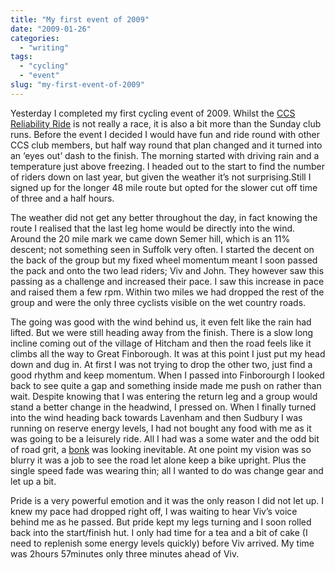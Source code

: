```yaml
---
title: "My first event of 2009"
date: "2009-01-26"
categories:
  - "writing"
tags:
  - "cycling"
  - "event"
slug: "my-first-event-of-2009"
---
```


Yesterday I completed my first cycling event of 2009. Whilst the [CCS Reliability Ride](https://www.cycleclubsudbury.com/events/reliability) is not really a race, it is also a bit more than the Sunday club runs.
Before the event I decided I would have fun and ride round with other CCS club members, but half way round that plan changed and it turned into an ‘eyes out’ dash to the finish. The morning started with driving rain and a temperature just above freezing. I headed out to the start to find the number of riders down on last year, but given the weather it’s not surprising.Still I signed up for the longer 48 mile route but opted for the slower cut off time of three and a half hours.

The weather did not get any better throughout the day, in fact knowing the route I realised that the last leg home would be directly into the wind. Around the 20 mile mark we came down Semer hill, which is an 11% descent; not something seen in Suffolk very often. I started the decent on the back of the group but my fixed wheel momentum meant I soon passed the pack and onto the two lead riders; Viv and John. They however saw this passing as a challenge and increased their pace. I saw this increase in pace and raised them a few rpm. Within two miles we had dropped the rest of the group and were the only three cyclists visible on the wet country roads.

The going was good with the wind behind us, it even felt like the rain had lifted. But we were still heading away from the finish. There is a slow long incline coming out of the village of Hitcham and then the road feels like it climbs all the way to Great Finborough. It was at this point I just put my head down and dug in. At first I was not trying to drop the other two, just find a good rhythm and keep momentum. When I passed into Finborourgh I looked back to see quite a gap and something inside made me push on rather than wait. Despite knowing that I was entering the return leg and a group would stand a better change in the headwind, I pressed on. When I finally turned into the wind heading back towards Lavenham and then Sudbury I was running on reserve energy levels, I had not bought any food with me as it was going to be a leisurely ride. All I had was a some water and the odd bit of road grit, a [bonk](https://adamchamberlin.info/2006/01/my-first-bonk/) was looking inevitable. At one point my vision was so blurry it was a job to see the road let alone keep a bike upright. Plus the single speed fade was wearing thin; all I wanted to do was change gear and let up a bit.

Pride is a very powerful emotion and it was the only reason I did not let up. I knew my pace had dropped right off, I was waiting to hear Viv’s voice behind me as he passed. But pride kept my legs turning and I soon rolled back into the start/finish hut. I only had time for a tea and a bit of cake (I need to replenish some energy levels quickly) before Viv arrived. My time was 2hours 57minutes only three minutes ahead of Viv.

